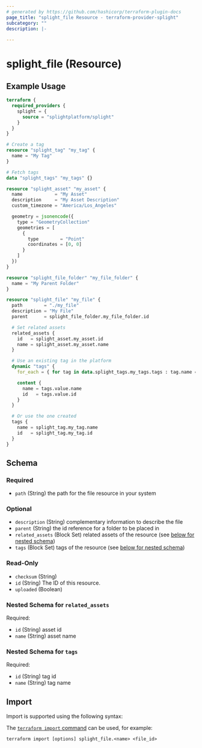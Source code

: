 ```yaml
---
# generated by https://github.com/hashicorp/terraform-plugin-docs
page_title: "splight_file Resource - terraform-provider-splight"
subcategory: ""
description: |-
  
---
```


# splight_file (Resource)



## Example Usage

```terraform
terraform {
  required_providers {
    splight = {
      source = "splightplatform/splight"
    }
  }
}

# Create a tag
resource "splight_tag" "my_tag" {
  name = "My Tag"
}

# Fetch tags
data "splight_tags" "my_tags" {}

resource "splight_asset" "my_asset" {
  name            = "My Asset"
  description     = "My Asset Description"
  custom_timezone = "America/Los_Angeles"

  geometry = jsonencode({
    type = "GeometryCollection"
    geometries = [
      {
        type        = "Point"
        coordinates = [0, 0]
      }
    ]
  })
}

resource "splight_file_folder" "my_file_folder" {
  name = "My Parent Folder"
}

resource "splight_file" "my_file" {
  path        = "./my_file"
  description = "My File"
  parent      = splight_file_folder.my_file_folder.id

  # Set related assets
  related_assets {
    id   = splight_asset.my_asset.id
    name = splight_asset.my_asset.name
  }

  # Use an existing tag in the platform
  dynamic "tags" {
    for_each = { for tag in data.splight_tags.my_tags.tags : tag.name => tag if tag.name == "Existing Tag" }

    content {
      name = tags.value.name
      id   = tags.value.id
    }
  }

  # Or use the one created
  tags {
    name = splight_tag.my_tag.name
    id   = splight_tag.my_tag.id
  }
}
```

<!-- schema generated by tfplugindocs -->
## Schema

### Required

- `path` (String) the path for the file resource in your system

### Optional

- `description` (String) complementary information to describe the file
- `parent` (String) the id reference for a folder to be placed in
- `related_assets` (Block Set) related assets of the resource (see [below for nested schema](#nestedblock--related_assets))
- `tags` (Block Set) tags of the resource (see [below for nested schema](#nestedblock--tags))

### Read-Only

- `checksum` (String)
- `id` (String) The ID of this resource.
- `uploaded` (Boolean)

<a id="nestedblock--related_assets"></a>
### Nested Schema for `related_assets`

Required:

- `id` (String) asset id
- `name` (String) asset name


<a id="nestedblock--tags"></a>
### Nested Schema for `tags`

Required:

- `id` (String) tag id
- `name` (String) tag name

## Import

Import is supported using the following syntax:

The [`terraform import` command](https://developer.hashicorp.com/terraform/cli/commands/import) can be used, for example:

```shell
terraform import [options] splight_file.<name> <file_id>
```
